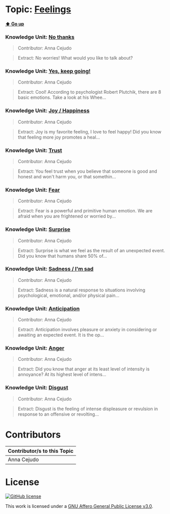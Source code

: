# Topic: [Feelings](../topics/feelings.md) 
#### [:arrow_up: Go up](../README.md)

### Knowledge Unit: [No thanks ](../knowledge_units/feelings/no-thanks.md)

> Contributor: Anna Cejudo

> Extract: No worries! What would you like to talk about?


### Knowledge Unit: [Yes, keep going! ](../knowledge_units/feelings/yes-keep-going.md)

> Contributor: Anna Cejudo

> Extract: Cool! According to psychologist Robert Plutchik, there are 8 basic emotions. Take a look at his Whee...


### Knowledge Unit: [Joy  / Happiness ](../knowledge_units/feelings/joy.md)

> Contributor: Anna Cejudo

> Extract: Joy is my favorite feeling, I love to feel happy! Did you know that feeling more joy promotes a heal...


### Knowledge Unit: [Trust ](../knowledge_units/feelings/trust.md)

> Contributor: Anna Cejudo

> Extract: You feel trust when you believe that someone is good and honest and won&#039;t harm you, or that somethin...


### Knowledge Unit: [Fear ](../knowledge_units/feelings/fear.md)

> Contributor: Anna Cejudo

> Extract: Fear is a powerful and primitive human emotion. We are afraid when you are frightened or worried by...


### Knowledge Unit: [Surprise ](../knowledge_units/feelings/surprise.md)

> Contributor: Anna Cejudo

> Extract: Surprise is what we feel as the result of an unexpected event. Did you know that humans share 50% of...


### Knowledge Unit: [Sadness  / I&#039;m sad ](../knowledge_units/feelings/sadness.md)

> Contributor: Anna Cejudo

> Extract: Sadness is a natural response to situations involving psychological, emotional, and/or physical pain...


### Knowledge Unit: [Anticipation ](../knowledge_units/feelings/anticipation.md)

> Contributor: Anna Cejudo

> Extract: Anticipation involves pleasure or anxiety in considering or awaiting an expected event. It is the op...


### Knowledge Unit: [Anger ](../knowledge_units/feelings/anger.md)

> Contributor: Anna Cejudo

> Extract: Did you know that anger at its least level of intensity is annoyance? At its highest level of intens...


### Knowledge Unit: [Disgust ](../knowledge_units/feelings/disgust.md)

> Contributor: Anna Cejudo

> Extract: Disgust is the feeling of intense displeasure or revulsion in response to an offensive or revolting...

  
# Contributors

| Contributor/s to this Topic |
| - |  
| Anna Cejudo |    


# License
[![GitHub license](https://img.shields.io/github/license/inbrainz/cerebro)](https://github.com/inbrainz/cerebro/blob/master/LICENSE)

This work is licensed under a [GNU Affero General Public License v3.0](https://www.gnu.org/licenses/agpl-3.0.txt).